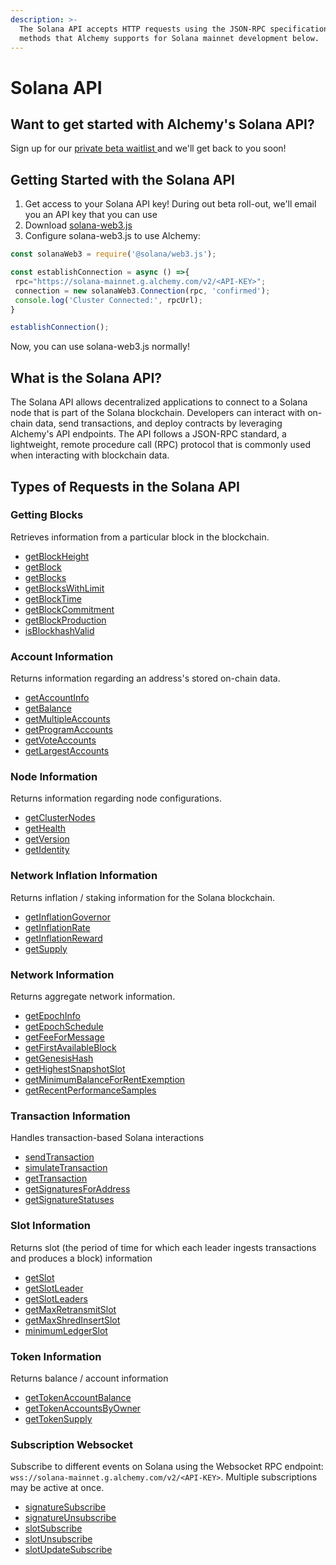```yaml
---
description: >-
  The Solana API accepts HTTP requests using the JSON-RPC specification. Find
  methods that Alchemy supports for Solana mainnet development below.
---
```


# Solana API

## Want to get started with Alchemy's Solana API?

Sign up for our [private beta waitlist ](https://www.alchemy.com/solana)and we'll get back to you soon!

## Getting Started with the Solana API

1. Get access to your Solana API key! During out beta roll-out, we'll email you an API key that you can use
2. Download [solana-web3.js](https://github.com/solana-labs/solana-web3.js)
3. Configure solana-web3.js to use Alchemy:

```jsx
const solanaWeb3 = require('@solana/web3.js');

const establishConnection = async () =>{
 rpc="https://solana-mainnet.g.alchemy.com/v2/<API-KEY>";
 connection = new solanaWeb3.Connection(rpc, 'confirmed');
 console.log('Cluster Connected:', rpcUrl);
}

establishConnection();
```

Now, you can use solana-web3.js normally!&#x20;

## What is the Solana API?

The Solana API allows decentralized applications to connect to a Solana node that is part of the Solana blockchain. Developers can interact with on-chain data, send transactions, and deploy contracts by leveraging Alchemy's API endpoints. The API follows a JSON-RPC standard, a lightweight, remote procedure call (RPC) protocol that is commonly used when interacting with blockchain data.

## Types of Requests in the Solana API

### Getting Blocks&#x20;

Retrieves information from a particular block in the blockchain.

* [getBlockHeight](getblockheight.md)
* [getBlock](getblock.md)
* [getBlocks](getblocks.md)
* [getBlocksWithLimit](getblockswithlimit.md)
* [getBlockTime](getblocktime.md)
* [getBlockCommitment](getblockcommitment.md)
* [getBlockProduction](getblockproduction.md)
* [isBlockhashValid](isblockhashvalid.md)

### Account Information

Returns information regarding an address's stored on-chain data.

* [getAccountInfo](getaccountinfo.md)
* [getBalance](getbalance.md)
* [getMultipleAccounts](getmultipleaccounts.md)
* [getProgramAccounts](getprogramaccounts.md)
* [getVoteAccounts](getvoteaccounts.md)
* [getLargestAccounts](getlargestaccounts.md)

### Node Information

Returns information regarding node configurations.

* [getClusterNodes](getclusternodes.md)
* [getHealth](gethealth.md)
* [getVersion](getversion.md)
* [getIdentity](getidentity.md)

### Network Inflation Information

Returns inflation / staking information for the Solana blockchain.

* [getInflationGovernor](getinflationgovernor.md)
* [getInflationRate](getinflationrate.md)
* [getInflationReward](getinflationreward.md)
* [getSupply](getsupply.md)

### Network Information

Returns aggregate network information.

* [getEpochInfo](getepochinfo.md)
* [getEpochSchedule](getepochschedule.md)
* [getFeeForMessage](getfeeformessage.md)
* [getFirstAvailableBlock](getfirstavailableblock.md)
* [getGenesisHash](getgenesishash.md)
* [getHighestSnapshotSlot](gethighestsnapshotslot.md)
* [getMinimumBalanceForRentExemption](getminimumbalanceforrentexemption.md)
* [getRecentPerformanceSamples](getrecentperformancesamples.md)

### Transaction Information

Handles transaction-based Solana interactions&#x20;

* [sendTransaction](sendtransaction.md)
* [simulateTransaction](simulatetransaction.md)
* [getTransaction](gettransaction.md)
* [getSignaturesForAddress](getsignaturesforaddress.md)
* [getSignatureStatuses](getsignaturestatuses.md)

### Slot Information

Returns slot (the period of time for which each leader ingests transactions and produces a block) information

* [getSlot](getslot.md)
* [getSlotLeader](getslotleader.md)
* [getSlotLeaders](getslotleaders.md)
* [getMaxRetransmitSlot](getmaxretransmitslot.md)
* [getMaxShredInsertSlot](getmaxshredinsertslot.md)
* [minimumLedgerSlot](minimumledgerslot.md)

### Token Information

Returns balance / account information&#x20;

* [getTokenAccountBalance](gettokenaccountbalance.md)
* [getTokenAccountsByOwner](gettokenaccountsbyowner.md)
* [getTokenSupply](gettokensupply.md)

### Subscription Websocket

Subscribe to different events on Solana using the Websocket RPC endpoint: `wss://solana-mainnet.g.alchemy.com/v2/<API-KEY>`. Multiple subscriptions may be active at once.&#x20;

* [signatureSubscribe](signaturesubscribe.md)
* [signatureUnsubscribe](signatureunsubscribe.md)
* [slotSubscribe](slotsubscribe.md)
* [slotUnsubscribe](slotunsubscribe.md)
* [slotUpdateSubscribe](slotupdatesubscribe.md)
